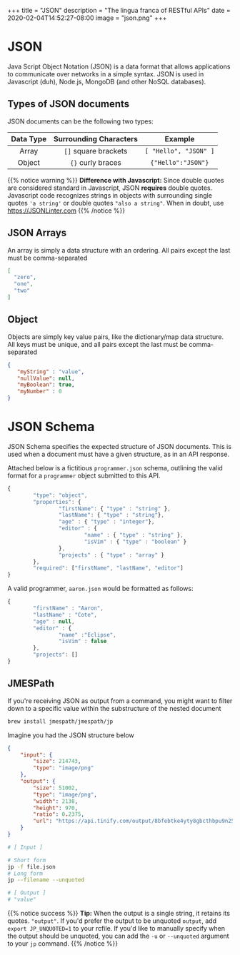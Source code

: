 +++
title = "JSON"
description = "The lingua franca of RESTful APIs"
date = 2020-02-04T14:52:27-08:00
image = "json.png"
+++

# JSON

Java Script Object Notation (JSON) is a data format that allows applications to communicate over networks in a simple syntax. JSON is used in Javascript (duh), Node.js, MongoDB (and other NoSQL databases).

## Types of JSON documents

JSON documents can be the following two types:

| Data Type | Surrounding Characters | Example |
|:----:|:----:|:----:|
| Array |`[]`  square brackets | `[ "Hello", "JSON" ]` |
| Object |`{}` curly braces | `{"Hello":"JSON"}` |

{{% notice warning %}}
**Difference with Javascript:** Since double quotes are considered standard in Javascript, JSON **requires** double quotes. Javascript code recognizes strings in objects with surrounding single quotes `'a string'` or double quotes `"also a string"`. When in doubt, use https://JSONLinter.com
{{% /notice %}}

## JSON Arrays

An array is simply a data structure with an ordering. All pairs except the last must be comma-separated


```json
[
  "zero",
  "one",
  "two"
]
```

## Object

Objects are simply key value pairs, like the dictionary/map data structure. All keys must be unique, and all pairs except the last must be comma-separated

```json
{
   "myString" : "value",
   "nullValue": null,
   "myBoolean": true,
   "myNumber" : 0
}
```

# JSON Schema

JSON Schema specifies the expected structure of JSON documents. This is used when a document must have a given structure, as in an API response.

Attached below is a fictitious `programmer.json` schema, outlining the valid format for a `programmer` object submitted to this API.

  ```javascript
  {
          "type": "object",
          "properties": {
                  "firstName": { "type" : "string" },
                  "lastName": { "type" : "string"},
                  "age" : { "type" : "integer"},
                  "editor" : {
                          "name" : { "type" : "string" },
                          "isVim" : { "type" : "boolean" }
                  },
                  "projects" : { "type" : "array" }
          },
          "required": ["firstName", "lastName", "editor"]
  }
  ```

A valid programmer, `aaron.json` would be formatted as follows:

  ```javascript
  {
          "firstName" : "Aaron",
          "lastName" : "Cote",
          "age" : null,
          "editor" : {
                  "name" :"Eclipse",
                  "isVim" : false
          },
          "projects": []
  }
  ```

## JMESPath

If you're receiving JSON as output from a command, you might want to filter down to a specific value within the substructure of the nested document

```sh
brew install jmespath/jmespath/jp
```

Imagine you had the JSON structure below

```json
{
    "input": {
        "size": 214743,
        "type": "image/png"
    },
    "output": {
        "size": 51002,
        "type": "image/png",
        "width": 2138,
        "height": 970,
        "ratio": 0.2375,
        "url": "https://api.tinify.com/output/8bfebtke4yty8gbcthbpu9n25a8u6zt0"
    }
}
```

```sh
# [ Input ]

# Short form
jp -f file.json
# Long form
jp --filename --unquoted

# [ Output ]
# "value"
```

{{% notice success %}}
**Tip:** When the output is a single string, it retains its quotes. `"output"`. If you'd prefer the output to be unquoted `output`, add `export JP_UNQUOTED=1` to your rcfile. If you'd like to manually specify when the output should be unquoted, you can add the `-u` or `--unquoted` argument to your `jp` command.
{{% /notice %}}
